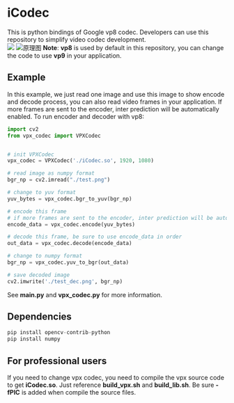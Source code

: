 # iCodec
This is python bindings of Google vp8 codec. Developers can use this repository to simplify video codec development.  
<img src="https://gitee.com/ismallworld/iCodec/raw/main/ref/framework/framework.png">
![原理图](https://gitee.com/ismallworld/iCodec/raw/main/ref/framework/framework.png)
**Note**: **vp8** is used by default in this repository, you can change the code to use **vp9** in your application.

## Example
In this example, we just read one image and use this image to show encode and decode process, 
you can also read video frames in your application. If more frames are sent to the encoder, inter prediction will be automatically enabled. To run encoder and decoder with vp8:
```python
import cv2
from vpx_codec import VPXCodec


# init VPXCodec
vpx_codec = VPXCodec('./iCodec.so', 1920, 1080)

# read image as numpy format
bgr_np = cv2.imread("./test.png")

# change to yuv format
yuv_bytes = vpx_codec.bgr_to_yuv(bgr_np)

# encode this frame 
# if more frames are sent to the encoder, inter prediction will be automatically enabled
encode_data = vpx_codec.encode(yuv_bytes)

# decode this frame, be sure to use encode_data in order
out_data = vpx_codec.decode(encode_data)

# change to numpy format
bgr_np = vpx_codec.yuv_to_bgr(out_data)

# save decoded image
cv2.imwrite('./test_dec.png', bgr_np)
```
See **main.py** and **vpx_codec.py** for more information.

## Dependencies
```python
pip install opencv-contrib-python
pip install numpy
```

## For professional users
If you need to change vpx codec, you need to compile the vpx source code to get **iCodec.so**. Just reference **build_vpx.sh**
and **build_lib.sh**. Be sure **-fPIC** is added when compile the source files.